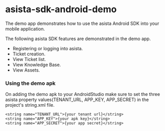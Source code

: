 # asista-sdk-android-demo
The demo app demonstrates how to use the asista Android SDK into your mobile application.


The following asista SDK features are demonstrated in the demo app.
- Registering or logging into asista.
- Ticket creation.
- View Ticket list.
- View Knowledge Base.
- View Assets.


### Using the demo apk
On adding the demo apk to your AndroidStudio make sure to set the three asista property values(TENANT_URL, APP_KEY, APP_SECRET) in the project's string.xml file.  
```
<string name="TENANT_URL">{your tenant url}</string>
<string name="APP_KEY">{your apk key}</string>
<string name="APP_SECRET">{your app secret}</string>
```

